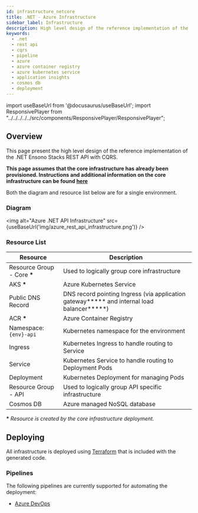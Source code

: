 ```yaml
---
id: infrastructure_netcore
title: .NET - Azure Infrastructure
sidebar_label: Infrastructure
description: High level design of the reference implementation of the .NET Ensono Stacks REST API with CQRS.
keywords:
  - .net
  - rest api
  - cqrs
  - pipeline
  - azure
  - azure container registry
  - azure kubernetes service
  - application insights
  - cosmos db
  - deployment
---
```


import useBaseUrl from '@docusaurus/useBaseUrl';
import ResponsivePlayer  from "../../../../../src/components/ResponsivePlayer/ResponsivePlayer";

## Overview

This page present the high level design of the reference implementation of the .NET Ensono Stacks REST API with CQRS.

<ResponsivePlayer url='https://www.youtube.com/watch?v=G8FW-djEDDY' />

**This page assumes that the core infrastructure has already been provisioned. Instructions and additional information on the core infrastructure can be found [here](../../../../infrastructure/azure/core_infrastructure.md)**

Both the diagram and resource list below are for a single environment.

### Diagram

<img alt="Azure .NET API Infrastructure" src={useBaseUrl('img/azure_rest_api_infrastructure.png')} />

### Resource List

| Resource                     | Description                                                                                  |
| ---------------------------- | -------------------------------------------------------------------------------------------- |
| Resource Group - Core **\*** | Used to logically group core infrastructure                                                  |
| AKS **\***                   | Azure Kubernetes Service                                                                     |
| Public DNS Record            | DNS record pointing Ingress (via application gateway**\*** and internal load balancer**\***) |
| ACR **\***                   | Azure Container Registry                                                                     |
| Namespace: `{env}-api`       | Kubernetes namespace for the environment                                                     |
| Ingress                      | Kubernetes Ingress to handle routing to Service                                              |
| Service                      | Kubernetes Service to handle routing to Deployment Pods                                      |
| Deployment                   | Kubernetes Deployment for managing Pods                                                      |
| Resource Group - API         | Used to logically group API specific infrastructure                                          |
| Cosmos DB                    | Azure managed NoSQL database                                                                 |

**\*** _Resource is created by the core infrastructure deployment._

## Deploying

All infrastructure is deployed using [Terraform](https://www.terraform.io/) that is included with the generated code.

### Pipelines

The following pipelines are currently supported for automating the deployment:

- [Azure DevOps](./pipeline_netcore.md)
